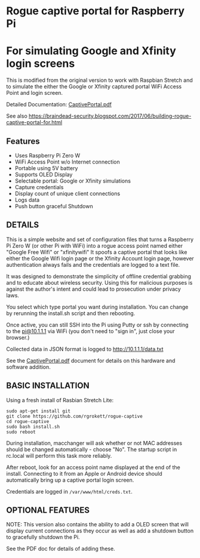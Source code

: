 # Rogue captive portal for Raspberry Pi
# For simulating Google and Xfinity login screens


This is modified from the original version to work with Raspbian Stretch and to simulate the either the Google or Xfinity captured portal WiFi Access Point and login screen. 

Detailed Documentation: [CaptivePortal.pdf](/CaptivePortal.pdf)


See also https://braindead-security.blogspot.com/2017/06/building-rogue-captive-portal-for.html

## Features 
- Uses Raspberry Pi Zero W
- WiFi Access Point w/o Internet connection
- Portable using 5V battery
- Supports OLED Display
- Selectable portal: Google or Xfinity simulations
- Capture credentials
- Display count of unique client connections
- Logs data 
- Push button graceful Shutdown 

## DETAILS
This is a simple website and set of configuration files that turns a Raspberry Pi Zero W (or other Pi with WiFi) into a rogue access point named either "Google Free Wifi" or "xfinitywifi" It spoofs a captive portal that looks like either the Google Wifi login page or the Xfinity Account login page, however authentication always fails and the credentials are logged to a text file.

It was designed to demonstrate the simplicity of offline credential grabbing and to educate about wireless security. Using this for malicious purposes is against the author's intent and could lead to prosecution under privacy laws.

You select which type portal you want during installation. You can change by rerunning the install.sh script and then rebooting.

Once active, you can still SSH into the Pi using Putty or ssh by connecting to the pi@10.1.1.1 via WiFi (you don't need to "sign in", just close your browser.)

Collected data in JSON format is logged to http://10.1.1.1/data.txt 

See the [CaptivePortal.pdf](/CaptivePortal.pdf) document for details on this hardware and software addition.


## BASIC INSTALLATION
Using a fresh install of Rasbian Stretch Lite:
```
sudo apt-get install git
git clone https://github.com/rgrokett/rogue-captive
cd rogue-captive
sudo bash install.sh
sudo reboot
```

During installation, macchanger will ask whether or not MAC addresses should be changed automatically - choose "No". The startup script in rc.local will perform this task more reliably.

After reboot, look for an access point name displayed at the end of the install. Connecting to it from an Apple or Android device should automatically bring up a captive portal login screen.

Credentials are logged in `/var/www/html/creds.txt`.

## OPTIONAL FEATURES

NOTE: This version also contains the ability to add a OLED screen that will display current connections as they occur as well as add a shutdown button to gracefully shutdown the Pi.


See the PDF doc for details of adding these.



